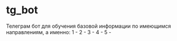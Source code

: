 # tg_bot
Телеграм бот для обучения базовой информации по имеющимся направлениям, а именно:
1 - 
2 - 
3 - 
4 - 
5 - 
